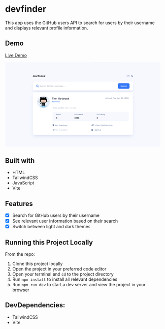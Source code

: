 # devfinder
This app uses the GitHub users API to search for users by their username and displays relevant profile information.

## Demo
[Live Demo](https://nc-devfinder.netlify.app/)

<img src="devfinder-screenshot.png" alt="" border="0">

## Built with
- HTML
- TailwindCSS
- JavaScript
- Vite

## Features
- [x] Search for GitHub users by their username
- [x] See relevant user information based on their search
- [x] Switch between light and dark themes

## Running this Project Locally
From the repo:
1. Clone this project locally
2. Open the project in your preferred code editor
3. Open your terminal and `cd` to the project directory
4. Run `npm install` to install all relevant dependencies
5. Run `npm run dev` to start a dev server and view the project in your browser

## DevDependencies:
- TailwindCSS
- Vite
